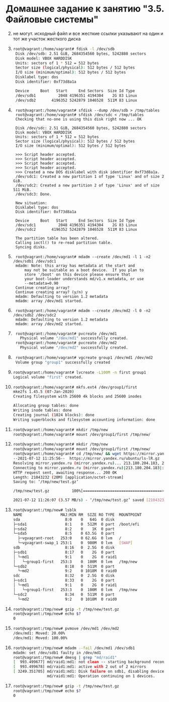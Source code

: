 # Домашнее задание к занятию "3.5. Файловые системы"
2. не могут. исходный файл и все жесткие ссылки указывают на один и тот же участок жесткого диска
4. ```bash
   root@vagrant:/home/vagrant# fdisk -l /dev/sdb
    Disk /dev/sdb: 2.51 GiB, 2684354560 bytes, 5242880 sectors
    Disk model: VBOX HARDDISK
    Units: sectors of 1 * 512 = 512 bytes
    Sector size (logical/physical): 512 bytes / 512 bytes
    I/O size (minimum/optimal): 512 bytes / 512 bytes
    Disklabel type: dos
    Disk identifier: 0xf73d8a1a

    Device     Boot   Start     End Sectors  Size Id Type
    /dev/sdb1          2048 4196351 4194304    2G 83 Linux
    /dev/sdb2       4196352 5242879 1046528  511M 83 Linux
   ```
   
5. ```shell
    root@vagrant:/home/vagrant# sfdisk --dump /dev/sdb > /tmp/tables
    root@vagrant:/home/vagrant# sfdisk /dev/sdc < /tmp/tables
    Checking that no-one is using this disk right now ... OK
    
    Disk /dev/sdc: 2.51 GiB, 2684354560 bytes, 5242880 sectors
    Disk model: VBOX HARDDISK
    Units: sectors of 1 * 512 = 512 bytes
    Sector size (logical/physical): 512 bytes / 512 bytes
    I/O size (minimum/optimal): 512 bytes / 512 bytes
    
    >>> Script header accepted.
    >>> Script header accepted.
    >>> Script header accepted.
    >>> Script header accepted.
    >>> Created a new DOS disklabel with disk identifier 0xf73d8a1a.
    /dev/sdc1: Created a new partition 1 of type 'Linux' and of size 2 GiB.
    /dev/sdc2: Created a new partition 2 of type 'Linux' and of size 511 MiB.
    /dev/sdc3: Done.
    
    New situation:
    Disklabel type: dos
    Disk identifier: 0xf73d8a1a
    
    Device     Boot   Start     End Sectors  Size Id Type
    /dev/sdc1          2048 4196351 4194304    2G 83 Linux
    /dev/sdc2       4196352 5242879 1046528  511M 83 Linux
    
    The partition table has been altered.
    Calling ioctl() to re-read partition table.
    Syncing disks.
    ```
   
6. ```shell
    root@vagrant:/home/vagrant# mdadm --create /dev/md1 -l 1 -n2 /dev/sdb1 /dev/sdc1
    mdadm: Note: this array has metadata at the start and
        may not be suitable as a boot device.  If you plan to
        store '/boot' on this device please ensure that
        your boot-loader understands md/v1.x metadata, or use
        --metadata=0.90
    Continue creating array?
    Continue creating array? (y/n) y
    mdadm: Defaulting to version 1.2 metadata
    mdadm: array /dev/md1 started.
    ```
   
7. ```shell
    root@vagrant:/home/vagrant# mdadm --create /dev/md2 -l 0 -n2 /dev/sdb2 /dev/sdc2
    mdadm: Defaulting to version 1.2 metadata
    mdadm: array /dev/md2 started.
    ```
   
8. ````bash
    root@vagrant:/home/vagrant# pvcreate /dev/md1
      Physical volume "/dev/md1" successfully created.
    root@vagrant:/home/vagrant# pvcreate /dev/md2
      Physical volume "/dev/md2" successfully created.
    ````
   
9. ```bash
    root@vagrant:/home/vagrant# vgcreate group1 /dev/md1 /dev/md2
    Volume group "group1" successfully created
    ```
   
10. ```bash
    root@vagrant:/home/vagrant# lvcreate -L100M -n first group1
    Logical volume "first" created.
    ```
    
11. ```bash
    root@vagrant:/home/vagrant# mkfs.ext4 /dev/group1/first
    mke2fs 1.45.5 (07-Jan-2020)
    Creating filesystem with 25600 4k blocks and 25600 inodes

    Allocating group tables: done
    Writing inode tables: done
    Creating journal (1024 blocks): done
    Writing superblocks and filesystem accounting information: done
    ```
    
12. ```bash
    root@vagrant:/home/vagrant# mkdir /tmp/new
    root@vagrant:/home/vagrant# mount /dev/group1/first /tmp/new/
    ```
    
13. ````bash
    root@vagrant:/home/vagrant# mkdir /tmp/new
    root@vagrant:/home/vagrant# mount /dev/group1/first /tmp/new/
    root@vagrant:/home/vagrant# cd /tmp/new/ && wget https://mirror.yandex.ru/ubuntu/ls-lR.gz -O /tmp/new/test.gz
    --2021-07-12 11:25:56--  https://mirror.yandex.ru/ubuntu/ls-lR.gz
    Resolving mirror.yandex.ru (mirror.yandex.ru)... 213.180.204.183, 2a02:6b8::183
    Connecting to mirror.yandex.ru (mirror.yandex.ru)|213.180.204.183|:443... connected.
    HTTP request sent, awaiting response... 200 OK
    Length: 21043232 (20M) [application/octet-stream]
    Saving to: ‘/tmp/new/test.gz’
    
    /tmp/new/test.gz          100%[===================================>]  20.07M  4.38MB/s    in 5.6s
    
    2021-07-12 11:26:07 (3.57 MB/s) - ‘/tmp/new/test.gz’ saved [21043232/21043232]

    ````
14. ```bash
    root@vagrant:/tmp/new# lsblk
    NAME                 MAJ:MIN RM  SIZE RO TYPE  MOUNTPOINT
    sda                    8:0    0   64G  0 disk
    ├─sda1                 8:1    0  512M  0 part  /boot/efi
    ├─sda2                 8:2    0    1K  0 part
    └─sda5                 8:5    0 63.5G  0 part
      ├─vgvagrant-root   253:0    0 62.6G  0 lvm   /
      └─vgvagrant-swap_1 253:1    0  980M  0 lvm   [SWAP]
    sdb                    8:16   0  2.5G  0 disk
    ├─sdb1                 8:17   0    2G  0 part
    │ └─md1                9:1    0    2G  0 raid1
    │   └─group1-first   253:3    0  100M  0 lvm   /tmp/new
    └─sdb2                 8:18   0  511M  0 part
      └─md2                9:2    0 1018M  0 raid0
    sdc                    8:32   0  2.5G  0 disk
    ├─sdc1                 8:33   0    2G  0 part
    │ └─md1                9:1    0    2G  0 raid1
    │   └─group1-first   253:3    0  100M  0 lvm   /tmp/new
    └─sdc2                 8:34   0  511M  0 part
      └─md2                9:2    0 1018M  0 raid0
    ```
    
15. ```bash
    root@vagrant:/tmp/new# gzip -t /tmp/new/test.gz
    root@vagrant:/tmp/new# echo $?
    0 
    ```
    
16. ```bash
    root@vagrant:/tmp/new# pvmove /dev/md1 /dev/md2
    /dev/md1: Moved: 20.00%
    /dev/md1: Moved: 100.00%
    ```
    
17. ````bash
    root@vagrant:/tmp/new# mdadm --fail /dev/md1 /dev/sdb1
    mdadm: set /dev/sdb1 faulty in /dev/md1
    root@vagrant:/tmp/new# dmesg | grep "md/raid1"
    [  993.499677] md/raid1:md1: not clean -- starting background reconstruction
    [  993.499678] md/raid1:md1: active with 2 out of 2 mirrors
    [ 3249.351705] md/raid1:md1: Disk failure on sdb1, disabling device.
                   md/raid1:md1: Operation continuing on 1 devices.
    ````
    
18. ```bash
    root@vagrant:/tmp/new# gzip -t /tmp/new/test.gz
    root@vagrant:/tmp/new# echo $?
    0 
    ```